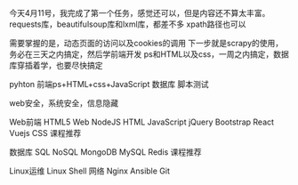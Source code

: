 今天4月11号，我完成了第一个任务，感觉还可以，但是内容还不算太丰富。
requests库，beautifulsoup库和lxml库，都差不多
xpath路径也可以


需要掌握的是，动态页面的访问以及cookies的调用
下一步就是scrapy的使用，务必在三天之内搞定，然后学前端开发
ps和HTML以及css，一周之内搞定，数据库穿插着学，也要尽快搞定

pyhton 前端ps+HTML+css+JavaScript 数据库 脚本测试

web安全，系统安全，信息隐藏

Web前端
HTML5 Web NodeJS HTML JavaScript jQuery Bootstrap React Vuejs CSS
课程推荐


数据库
SQL NoSQL MongoDB MySQL Redis
课程推荐


Linux运维
Linux Shell 网络 Nginx Ansible Git
